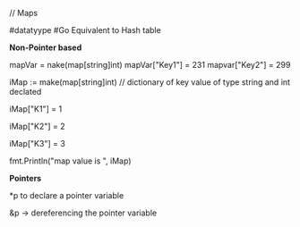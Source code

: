 // Maps

#datatyype  #Go
Equivalent to Hash table 

**Non-Pointer based**

mapVar = nake(map[string]int)
mapVar["Key1"]   = 231
mapvar["Key2"] = 299

iMap := make(map[string]int) // dictionary of key value of type string and int declated

iMap["K1"] = 1

iMap["K2"] = 2

iMap["K3"] = 3

fmt.Println("map value is ", iMap)


**Pointers**

*p to declare a pointer variable

&p -> dereferencing the pointer variable





